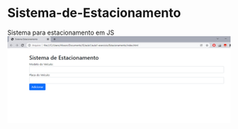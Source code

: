 # Sistema-de-Estacionamento
Sistema para estacionamento em JS
![estacionamento.png](estacionamento.png)
